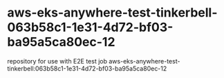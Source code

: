 # aws-eks-anywhere-test-tinkerbell-063b58c1-1e31-4d72-bf03-ba95a5ca80ec-12
repository for use with E2E test job aws-eks-anywhere-test-tinkerbell:063b58c1-1e31-4d72-bf03-ba95a5ca80ec-12
